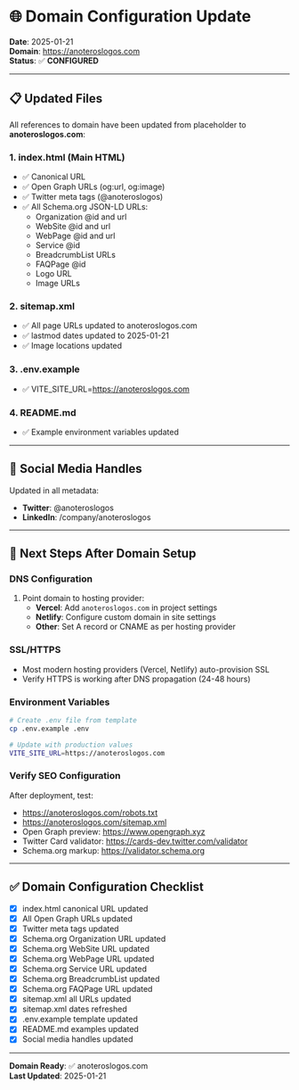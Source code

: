 # 🌐 Domain Configuration Update

**Date**: 2025-01-21  
**Domain**: https://anoteroslogos.com  
**Status**: ✅ **CONFIGURED**

---

## 📋 Updated Files

All references to domain have been updated from placeholder to **anoteroslogos.com**:

### 1. index.html (Main HTML)
- ✅ Canonical URL
- ✅ Open Graph URLs (og:url, og:image)
- ✅ Twitter meta tags (@anoteroslogos)
- ✅ All Schema.org JSON-LD URLs:
  - Organization @id and url
  - WebSite @id and url
  - WebPage @id and url
  - Service @id
  - BreadcrumbList URLs
  - FAQPage @id
  - Logo URL
  - Image URLs

### 2. sitemap.xml
- ✅ All page URLs updated to anoteroslogos.com
- ✅ lastmod dates updated to 2025-01-21
- ✅ Image locations updated

### 3. .env.example
- ✅ VITE_SITE_URL=https://anoteroslogos.com

### 4. README.md
- ✅ Example environment variables updated

---

## 🔗 Social Media Handles

Updated in all metadata:
- **Twitter**: @anoteroslogos
- **LinkedIn**: /company/anoteroslogos

---

## 📝 Next Steps After Domain Setup

### DNS Configuration
1. Point domain to hosting provider:
   - **Vercel**: Add `anoteroslogos.com` in project settings
   - **Netlify**: Configure custom domain in site settings
   - **Other**: Set A record or CNAME as per hosting provider

### SSL/HTTPS
- Most modern hosting providers (Vercel, Netlify) auto-provision SSL
- Verify HTTPS is working after DNS propagation (24-48 hours)

### Environment Variables
```bash
# Create .env file from template
cp .env.example .env

# Update with production values
VITE_SITE_URL=https://anoteroslogos.com
```

### Verify SEO Configuration
After deployment, test:
- https://anoteroslogos.com/robots.txt
- https://anoteroslogos.com/sitemap.xml
- Open Graph preview: https://www.opengraph.xyz
- Twitter Card validator: https://cards-dev.twitter.com/validator
- Schema.org markup: https://validator.schema.org

---

## ✅ Domain Configuration Checklist

- [x] index.html canonical URL updated
- [x] All Open Graph URLs updated
- [x] Twitter meta tags updated
- [x] Schema.org Organization URL updated
- [x] Schema.org WebSite URL updated
- [x] Schema.org WebPage URL updated
- [x] Schema.org Service URL updated
- [x] Schema.org BreadcrumbList updated
- [x] Schema.org FAQPage URL updated
- [x] sitemap.xml all URLs updated
- [x] sitemap.xml dates refreshed
- [x] .env.example template updated
- [x] README.md examples updated
- [x] Social media handles updated

---

**Domain Ready**: ✅ anoteroslogos.com  
**Last Updated**: 2025-01-21
